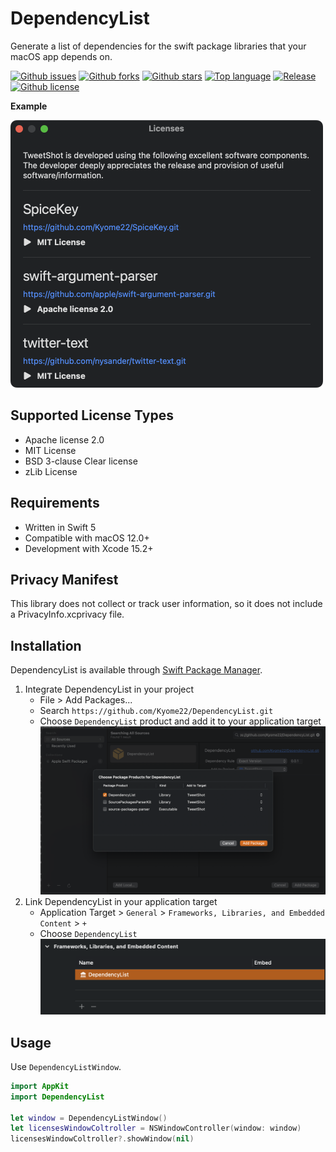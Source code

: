 # DependencyList

Generate a list of dependencies for the swift package libraries that your macOS app depends on.

[![Github issues](https://img.shields.io/github/issues/Kyome22/DependencyList)](https://github.com/Kyome22/DependencyList/issues)
[![Github forks](https://img.shields.io/github/forks/Kyome22/DependencyList)](https://github.com/Kyome22/DependencyList/network/members)
[![Github stars](https://img.shields.io/github/stars/Kyome22/DependencyList)](https://github.com/Kyome22/DependencyList/stargazers)
[![Top language](https://img.shields.io/github/languages/top/Kyome22/DependencyList)](https://github.com/Kyome22/DependencyList/)
[![Release](https://img.shields.io/github/v/release/Kyome22/DependencyList)](https://github.com/Kyome22/DependencyList/releases)
[![Github license](https://img.shields.io/github/license/Kyome22/DependencyList)](https://github.com/Kyome22/DependencyList/)

**Example**

<img src="./Screenshots/demo.png" width="500px" />

## Supported License Types

- Apache license 2.0
- MIT License
- BSD 3-clause Clear license
- zLib License

## Requirements

- Written in Swift 5
- Compatible with macOS 12.0+
- Development with Xcode 15.2+

## Privacy Manifest

This library does not collect or track user information, so it does not include a PrivacyInfo.xcprivacy file.

## Installation

DependencyList is available through [Swift Package Manager](https://github.com/apple/swift-package-manager/).

1. Integrate DependencyList in your project
   - File > Add Packages...
   - Search `https://github.com/Kyome22/DependencyList.git`
   - Choose `DependencyList` product and add it to your application target  
     <img src="./Screenshots/installation-1.png" width="600px" />
2. Link DependencyList in your application target
   - Application Target > `General` > `Frameworks, Libraries, and Embedded Content` > `+`
   - Choose `DependencyList`  
     <img src="./Screenshots/installation-2.png" width="600px" />

## Usage

Use `DependencyListWindow`.

```swift
import AppKit
import DependencyList

let window = DependencyListWindow()
let licensesWindowColtroller = NSWindowController(window: window)
licensesWindowColtroller?.showWindow(nil)
```

